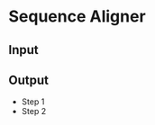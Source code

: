 ﻿Sequence Aligner
==========================

Input
-----------------

Output
---------

- Step 1
- Step 2